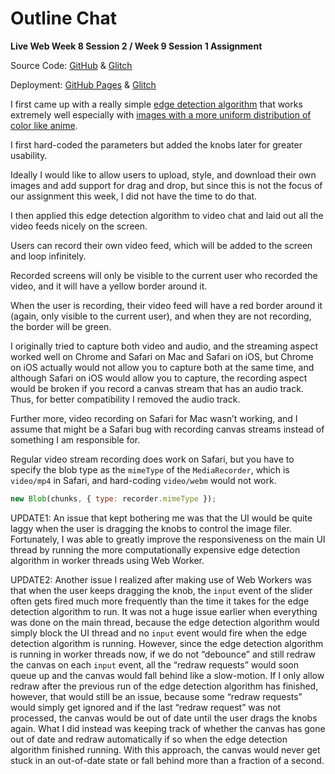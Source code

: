# Outline Chat

**Live Web Week 8 Session 2 / Week 9 Session 1 Assignment**

Source Code: [GitHub](https://github.com/zhumingcheng697/Live-Web/tree/main/outline-chat) & [Glitch](https://glitch.com/edit/#!/mccoy-zhu-outline-chat)

Deployment: [GitHub Pages](https://zhumingcheng697.github.io/Live-Web/outline-chat) & [Glitch](https://mccoy-zhu-outline-chat.glitch.me/)

I first came up with a really simple [edge detection algorithm](https://github.com/zhumingcheng697/Live-Web/blob/main/outline-chat/simple-edge-detector.js) that works extremely well especially with [images with a more uniform distribution of color like anime](https://zhumingcheng697.github.io/Live-Web/outline-chat/86.html).

I first hard-coded the parameters but added the knobs later for greater usability.

Ideally I would like to allow users to upload, style, and download their own images and add support for drag and drop, but since this is not the focus of our assignment this week, I did not have the time to do that.

I then applied this edge detection algorithm to video chat and laid out all the video feeds nicely on the screen.

Users can record their own video feed, which will be added to the screen and loop infinitely.

Recorded screens will only be visible to the current user who recorded the video, and it will have a yellow border around it.

When the user is recording, their video feed will have a red border around it (again, only visible to the current user), and when they are not recording, the border will be green.

I originally tried to capture both video and audio, and the streaming aspect worked well on Chrome and Safari on Mac and Safari on iOS, but Chrome on iOS actually would not allow you to capture both at the same time, and although Safari on iOS would allow you to capture, the recording aspect would be broken if you record a canvas stream that has an audio track. Thus, for better compatibility I removed the audio track.

Further more, video recording on Safari for Mac wasn’t working, and I assume that might be a Safari bug with recording canvas streams instead of something I am responsible for.

Regular video stream recording does work on Safari, but you have to specify the blob type as the `mimeType` of the `MediaRecorder`, which is `video/mp4` in Safari, and hard-coding `video/webm` would not work.

```js
new Blob(chunks, { type: recorder.mimeType });
```

UPDATE1: An issue that kept bothering me was that the UI would be quite laggy when the user is dragging the knobs to control the image filer. Fortunately, I was able to greatly improve the responsiveness on the main UI thread by running the more computationally expensive edge detection algorithm in worker threads using Web Worker.

UPDATE2: Another issue I realized after making use of Web Workers was that when the user keeps dragging the knob, the `input` event of the slider often gets fired much more frequently than the time it takes for the edge detection algorithm to run. It was not a huge issue earlier when everything was done on the main thread, because the edge detection algorithm would simply block the UI thread and no `input` event would fire when the edge detection algorithm is running. However, since the edge detection algorithm is running in worker threads now, if we do not “debounce” and still redraw the canvas on each `input` event, all the “redraw requests” would soon queue up and the canvas would fall behind like a slow-motion. If I only allow redraw after the previous run of the edge detection algorithm has finished, however, that would still be an issue, because some “redraw requests” would simply get ignored and if the last “redraw request” was not processed, the canvas would be out of date until the user drags the knobs again. What I did instead was keeping track of whether the canvas has gone out of date and redraw automatically if so when the edge detection algorithm finished running. With this approach, the canvas would never get stuck in an out-of-date state or fall behind more than a fraction of a second.
